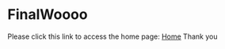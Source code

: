 # FinalWoooo

<p>Please click this link to access the home page:
<a href= "../home/index.html">Home</a>
Thank you</p>
